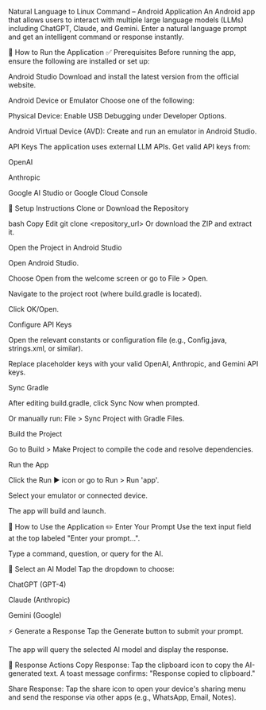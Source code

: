 Natural Language to Linux Command – Android Application
An Android app that allows users to interact with multiple large language models (LLMs) including ChatGPT, Claude, and Gemini. Enter a natural language prompt and get an intelligent command or response instantly.

🚀 How to Run the Application
✅ Prerequisites
Before running the app, ensure the following are installed or set up:

Android Studio
Download and install the latest version from the official website.

Android Device or Emulator
Choose one of the following:

Physical Device: Enable USB Debugging under Developer Options.

Android Virtual Device (AVD): Create and run an emulator in Android Studio.

API Keys
The application uses external LLM APIs. Get valid API keys from:

OpenAI

Anthropic

Google AI Studio or Google Cloud Console

🔧 Setup Instructions
Clone or Download the Repository

bash
Copy
Edit
git clone <repository_url>
Or download the ZIP and extract it.

Open the Project in Android Studio

Open Android Studio.

Choose Open from the welcome screen or go to File > Open.

Navigate to the project root (where build.gradle is located).

Click OK/Open.

Configure API Keys

Open the relevant constants or configuration file (e.g., Config.java, strings.xml, or similar).

Replace placeholder keys with your valid OpenAI, Anthropic, and Gemini API keys.

Sync Gradle

After editing build.gradle, click Sync Now when prompted.

Or manually run: File > Sync Project with Gradle Files.

Build the Project

Go to Build > Make Project to compile the code and resolve dependencies.

Run the App

Click the Run ▶️ icon or go to Run > Run 'app'.

Select your emulator or connected device.

The app will build and launch.

📱 How to Use the Application
✏️ Enter Your Prompt
Use the text input field at the top labeled "Enter your prompt...".

Type a command, question, or query for the AI.

🤖 Select an AI Model
Tap the dropdown to choose:

ChatGPT (GPT-4)

Claude (Anthropic)

Gemini (Google)

⚡ Generate a Response
Tap the Generate button to submit your prompt.

The app will query the selected AI model and display the response.

🧰 Response Actions
Copy Response:
Tap the clipboard icon to copy the AI-generated text.
A toast message confirms: "Response copied to clipboard."

Share Response:
Tap the share icon to open your device's sharing menu and send the response via other apps (e.g., WhatsApp, Email, Notes).
